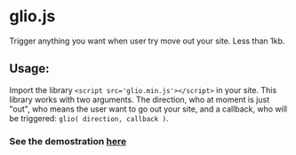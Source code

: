 # glio.js
Trigger anything you want when user try move out your site. Less than 1kb.

## Usage:
Import the library ```<script src='glio.min.js'></script>``` in your site.
This library works with two arguments. The direction, who at moment is just "out", who means the user want to go out your site, and a callback, who will be triggered: ```glio( direction, callback )```.

### See the demostration <a href="http://luisvinicius167.github.io/gliojs/"> here</a>
